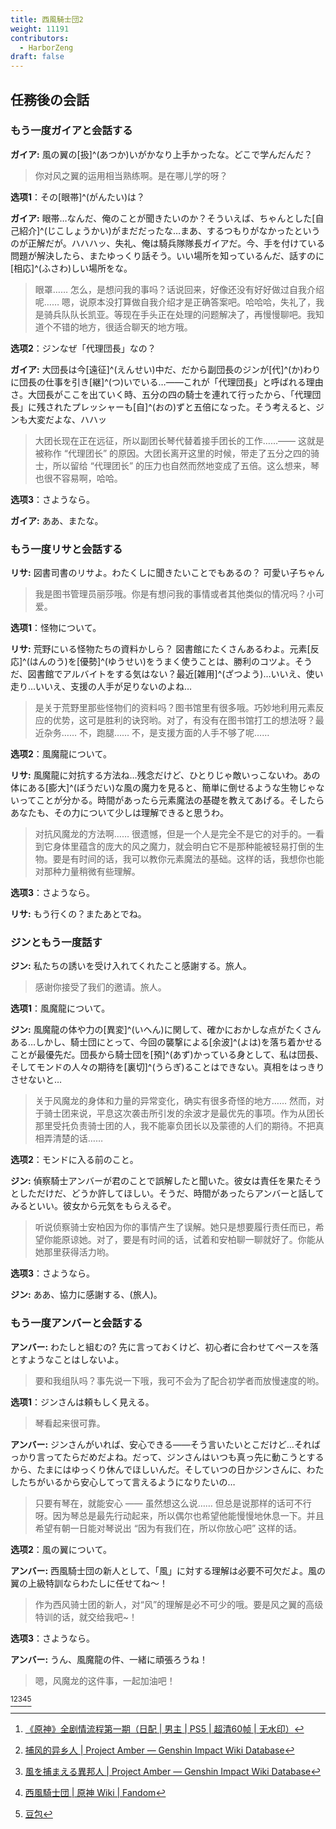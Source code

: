 ```yaml
---
title: 西風騎士団2
weight: 11191
contributors:
  - HarborZeng
draft: false
---
```


## 任務後の会話

### もう一度ガイアと会話する

**ガイア:** 風の翼の[扱]^(あつか)いがかなり上手かったな。どこで学んだんだ？

> 你对风之翼的运用相当熟练啊。是在哪儿学的呀？

**选项1**：その[眼帯]^(がんたい)は？

**ガイア:** 眼帯…なんだ、俺のことが聞きたいのか？そういえば、ちゃんとした[自己紹介]^(じこしょうかい)がまだだったな…まあ、するつもりがなかったというのが正解だが。ハハハッ、失礼、俺は騎兵隊隊長ガイアだ。今、手を付けている問題が解決したら、またゆっくり話そう。いい場所を知っているんだ、話すのに[相応]^(ふさわ)しい場所をな。

> 眼罩…… 怎么，是想问我的事吗？话说回来，好像还没有好好做过自我介绍呢…… 嗯，说原本没打算做自我介绍才是正确答案吧。哈哈哈，失礼了，我是骑兵队队长凯亚。等现在手头正在处理的问题解决了，再慢慢聊吧。我知道个不错的地方，很适合聊天的地方哦。

**选项2**：ジンなぜ「代理団長」なの？

**ガイア:** 大団長は今[遠征]^(えんせい)中だ、だから副団長のジンが[代]^(か)わりに団長の仕事を引き[継]^(つ)いでいる…——これが「代理団長」と呼ばれる理由さ。大団長がここを出ていく時、五分の四の騎士を連れて行ったから、「代理団長」に残されたプレッシャーも[自]^(おの)ずと五倍になった。そう考えると、ジンも大変だよな、ハハッ

> 大团长现在正在远征，所以副团长琴代替着接手团长的工作……—— 这就是被称作 “代理团长” 的原因。大团长离开这里的时候，带走了五分之四的骑士，所以留给 “代理团长” 的压力也自然而然地变成了五倍。这么想来，琴也很不容易啊，哈哈。

**选项3**：さようなら。

**ガイア:** ああ、またな。

### もう一度リサと会話する

**リサ:** 図書司書のリサよ。わたくしに聞きたいことでもあるの？ 可愛い子ちゃん

> 我是图书管理员丽莎哦。你是有想问我的事情或者其他类似的情况吗？小可爱。

**选项1**：怪物について。

**リサ:** 荒野にいる怪物たちの資料かしら？ 図書館にたくさんあるわよ。元素[反応]^(はんのう)を[優勢]^(ゆうせい)をうまく使うことは、勝利のコツよ。そうだ、図書館でアルバイトをする気はない？最近[雑用]^(ざつよう)…いいえ、使い走り…いいえ、支援の人手が足りないのよね…

> 是关于荒野里那些怪物们的资料吗？图书馆里有很多哦。巧妙地利用元素反应的优势，这可是胜利的诀窍哟。对了，有没有在图书馆打工的想法呀？最近杂务…… 不，跑腿…… 不，是支援方面的人手不够了呢……

**选项2**：風魔龍について。

**リサ:** 風魔龍に対抗する方法ね…残念だけど、ひとりじゃ敵いっこないわ。あの体にある[膨大]^(ぼうだい)な風の魔力を見ると、簡単に倒せるような生物じゃないってことが分かる。時間があったら元素魔法の基礎を教えてあげる。そしたらあなたも、その力について少しは理解できると思うわ。

> 对抗风魔龙的方法啊…… 很遗憾，但是一个人是完全不是它的对手的。一看到它身体里蕴含的庞大的风之魔力，就会明白它不是那种能被轻易打倒的生物。要是有时间的话，我可以教你元素魔法的基础。这样的话，我想你也能对那种力量稍微有些理解。

**选项3**：さようなら。

**リサ:** もう行くの？またあとでね。

### ジンともう一度話す

**ジン:** 私たちの誘いを受け入れてくれたこと感謝する。旅人。

> 感谢你接受了我们的邀请。旅人。

**选项1**：風魔龍について。

**ジン:** 風魔龍の体や力の[異変]^(いへん)に関して、確かにおかしな点がたくさんある…しかし、騎士団にとって、今回の襲撃による[余波]^(よは)を落ち着かせることが最優先だ。団長から騎士団を[預]^(あず)かっている身として、私は団長、そしてモンドの人々の期待を[裏切]^(うらぎ)ることはできない。真相をはっきりさせないと…

> 关于风魔龙的身体和力量的异常变化，确实有很多奇怪的地方…… 然而，对于骑士团来说，平息这次袭击所引发的余波才是最优先的事项。作为从团长那里受托负责骑士团的人，我不能辜负团长以及蒙德的人们的期待。不把真相弄清楚的话……

**选项2**：モンドに入る前のこと。

**ジン:** 偵察騎士アンバーが君のことで誤解したと聞いた。彼女は責任を果たそうとしただけだ、どうか許してほしい。そうだ、時間があったらアンバーと話してみるといい。彼女から元気をもらえるぞ。

> 听说侦察骑士安柏因为你的事情产生了误解。她只是想要履行责任而已，希望你能原谅她。对了，要是有时间的话，试着和安柏聊一聊就好了。你能从她那里获得活力哟。

**选项3**：さようなら。

**ジン:** ああ、協力に感謝する、(旅人)。

### もう一度アンバーと会話する

**アンバー:** わたしと組むの? 先に言っておくけど、初心者に合わせてペースを落とすようなことはしないよ。

> 要和我组队吗？事先说一下哦，我可不会为了配合初学者而放慢速度的哟。

**选项1**：ジンさんは頼もしく見える。

> 琴看起来很可靠。

**アンバー:** ジンさんがいれば、安心できる——そう言いたいとこだけど…そればっかり言ってたらだめだよね。だって、ジンさんはいつも真っ先に動こうとするから、たまにはゆっくり休んでほしいんだ。そしていつの日かジンさんに、わたしたちがいるから安心してって言えるようになりたいの…

> 只要有琴在，就能安心 —— 虽然想这么说…… 但总是说那样的话可不行呀。因为琴总是最先行动起来，所以偶尔也希望他能慢慢地休息一下。并且希望有朝一日能对琴说出 “因为有我们在，所以你放心吧” 这样的话。

**选项2**：風の翼について。

**アンバー:** 西風騎士団の新人として、「風」に対する理解は必要不可欠だよ。風の翼の上級特訓ならわたしに任せてね～！

> 作为西风骑士团的新人，对“风”的理解是必不可少的哦。要是风之翼的高级特训的话，就交给我吧~！

**选项3**：さようなら。

**アンバー:** うん、風魔龍の件、一緒に頑張ろうね！

> 嗯，风魔龙的这件事，一起加油吧！

[^1][^2][^3][^4][^5]

[^1]: [《原神》全剧情流程第一期（日配 | 男主 | PS5 | 超清60帧 | 无水印）](https://www.bilibili.com/video/BV1P64y1B7TK/)

[^2]: [捕风的异乡人 | Project Amber — Genshin Impact Wiki Database](https://gi.yatta.moe/chs/archive/quest/1001/the-outlander-who-caught-the-wind?chapter=8)

[^3]: [風を捕まえる異邦人 | Project Amber — Genshin Impact Wiki Database](https://gi.yatta.moe/jp/archive/quest/1001/the-outlander-who-caught-the-wind?chapter=8)

[^4]: [西風騎士団 | 原神 Wiki | Fandom](https://genshin-impact.fandom.com/ja/wiki/西風騎士団)

[^5]: [豆包](https://www.doubao.com/)
